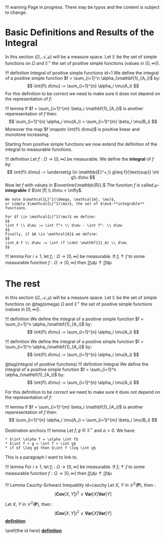 !!! warning
    Page in progress. There may be typos and the content is subject to change.


# Basic Definitions and Results of the Integral
In this section $(\Omega, \mathcal{A}, \mu)$ will be a measure space.
Let $\mathbb{E}$ be the set of simple functions on $\Omega$ and 
$\mathbb{E}^+$ the set of positive simple functions (values in $[0, \infty]$).

!!! definition  Integral of positive simple functions id=1
    We define the integral of a positive simple function
    $f = \sum_{i=1}^n \alpha_i\mathbf{1}_{A_i}$
    by:
    $$
    \int{f\\ d\mu} := \sum_{i=1}^{n} \alpha_i \mu(A_i)
    $$
For this definition to be correct we need to make sure it does not depend on
the representation of $f$:

!!! lemma
    If $f = \sum_{i=1}^{m} \beta_i \mathbf{1}_{A_i}$ is another 
    reperesentation of $f$ then: 
    $$
    \sum_{i=1}^{n} \alpha_i \mu(A_i) = \sum_{i=1}^{m} \beta_i \mu(B_i)
    $$
    Moreover the map $f \mapsto \int{f\\ d\mu}$ is positive linear and 
    monotone increasing.

Starting from positive simple functions we now extend the definition of 
the integral to measurable functions.

!!! definition
    Let $f: \Omega \to [0, \infty]$ be measurable. We define the 
    **integral** of
    $f$ by:
    $$
    \int{f\\ d\mu} := \underset{g \in \mathbb{E}^+,\\ g\leq f}{\text{sup}}
    \int g\\ d\mu
    $$
    Now let $f$ with values in $\overline{\mathbb{R}}.$
    The function $f$ is called $\mu$-**integrable** if 
    $\int |f| \\ d\mu < \infty$.

    We note $\mathcal{L}^1(\Omega, \mathcal{A}, \mu)$,
    or simply $\mathcal{L}^1(\mu)$, the set of $\mu$-**integrable** functions.

    For $f \in \mathcal{L}^1(\mu)$ we define:
    $$
    \int f \\ d\mu := \int f^+ \\ d\mu - \int f^- \\ d\mu 
    $$
    Finally, if $A \in \mathcal{A}$ we define:
    $$
    \int_A f \\ d\mu := \int (f \cdot \mathbf{1}_A) \\ d\mu
    $$



!!! lemma
    For $i \geq 1$, let $f_i : \Omega \to [0, \infty]$ be measurable.
    If $f_i \uparrow f$ to some measurable function $f : \Omega \to [0, \infty]$
    then $\int{f_i} d\mu \uparrow \int{f d\mu}$

# The rest
In this section $(\Omega, \mathcal{A}, \mu)$ will be a measure space.
Let $\mathbb{E}$ be the set of simple functions on @tag(omega) $\Omega$ and 
$\mathbb{E}^+$ the set of positive simple functions (values in $[0, \infty]$).


!!! definition
    We define the integral of a positive simple function
    $f = \sum_{i=1}^n \alpha_i\mathbf{1}_{A_i}$
    by:
    $$
    \int{f\\ d\mu} := \sum_{i=1}^{n} \alpha_i \mu(A_i)
    $$


!!! definition
    We define the integral of a positive simple function
    $f = \sum_{i=1}^n \alpha_i\mathbf{1}_{A_i}$
    by:
    $$
    \int{f\\ d\mu} := \sum_{i=1}^{n} \alpha_i \mu(A_i)
    $$

@tag(integral of positive functions)
!!! definition  Integral
    We define the integral of a positive simple function
    $f = \sum_{i=1}^n \alpha_i\mathbf{1}_{A_i}$
    by:
    $$
    \int{f\\ d\mu} := \sum_{i=1}^{n} \alpha_i \mu(A_i)
    $$

For this definition to be correct we need to make sure it does not depend on
the representation of $f$:

!!! lemma
    If $f = \sum_{i=1}^{m} \beta_i \mathbf{1}_{A_i}$ is another 
    reperesentation of $f$ then: 
    $$
    \sum_{i=1}^{n} \alpha_i \mu(A_i) = \sum_{i=1}^{m} \beta_i \mu(B_i)
    $$

<a name="destination" id="destination"></a>Destination anchors
!!! lemma
    Let $f, g \in \mathbb{E}^+$ and $\alpha > 0$. We have:

    * $\int \alpha f = \alpha \int f$
    * $\int f + g = \int f + \int g$
    * if $f \leq g$ then $\int f \leq \int g$
<p id="anchor">This is a paragraph I want to link to.</p>

!!! lemma
    For $i \geq 1$, let $f_i : \Omega \to [0, \infty]$ be measurable.
    If $f_i \uparrow f$ to some measurable function $f : \Omega \to [0, \infty]$
    then $\int{f_i} d\mu \uparrow \int{f d\mu}$

!!! Lemma Cauchy-Schwarz Inequatlity id=cauchy
    Let $X$, $Y$ in $\mathcal{L}^2(\mathbf{P})$, then :
    $$
    \left(\mathbf{Cov}[X,Y] \right)^2 \leq \mathbf{Var}[X] \mathbf{Var}[Y]
    $$

Let $X$, $Y$ in $\mathcal{L}^2(\mathbf{P})$, then :
$$
\left(\mathbf{Cov}[X,Y] \right)^2 \leq \mathbf{Var}[X] \mathbf{Var}[Y]
$$
<a href="#destination"><b>definition</b></a>

\aref{the id here}
<a href="#the id here"><b>definition</b></a>